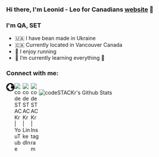 ### Hi there, I'm Leonid - Leo for Canadians [website] 👋

### I'm QA, SET
- 🇺🇦 I have bean made in Ukraine 
- 🇨🇦 Currently located in Vancouver Canada 
- 👟 I enjoy running 
- 🌱 I’m currently learning everything 🤣

### Connect with me:

[<img align="left" alt="codeSTACKr.com" width="22px" src="https://raw.githubusercontent.com/iconic/open-iconic/master/svg/globe.svg" />][website]
[<img align="left" alt="codeSTACKr | YouTube" width="22px" src="https://cdn.jsdelivr.net/npm/simple-icons@v3/icons/youtube.svg" />][youtube]
[<img align="left" alt="codeSTACKr | LinkedIn" width="22px" src="https://cdn.jsdelivr.net/npm/simple-icons@v3/icons/linkedin.svg" />][linkedin]
[<img align="left" alt="codeSTACKr | Instagram" width="22px" src="https://cdn.jsdelivr.net/npm/simple-icons@v3/icons/instagram.svg" />][instagram]

<br />

<img align="left" alt="codeSTACKr's Github Stats" src="https://github-readme-stats.vercel.app/api?username=codeSTACKr&show_icons=true&hide_border=true" />



[website]: https://Dushyn.com
[youtube]: https://www.youtube.com/leonidushin
[instagram]: https://www.instagram.com/leonidushin/
[linkedin]: https://www.linkedin.com/in/leonid-dushin